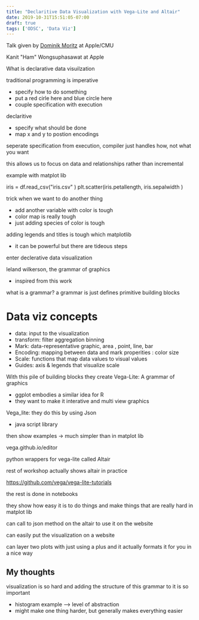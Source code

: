 ```yaml
---
title: "Declaritive Data Visualization with Vega-Lite and Altair"
date: 2019-10-31T15:51:05-07:00
draft: true
tags: ['ODSC', 'Data Viz']
---
```

Talk given by [Dominik Moritz](https://www.domoritz.de/) at Apple/CMU

Kanit "Ham" Wongsuphasawat at Apple

What is declarative data visuilzation 

traditional programming is imperative 
- specify how to do something 
- put a red cirle here and blue circle here 
- couple specification with execution 

declaritive 
- specify what should be done 
- map x and y to postion encodings 

seperate specification from execution, 
compiler just handles how, not what you want 

this allows us to focus on data and relationships rather than incremental 

example with matplot lib 

iris = df.read_csv("iris.csv" )
plt.scatter(iris.petallength, iris.sepalwidth )

trick when we want to do another thing 
- add another variable with color is tough 
- color map is really tough 
- just adding species of color is tough 

adding legends and titles is tough which matplotlib 

- it can be powerful but there are tideous steps 

enter declerative data visualization 

leland wilkerson, the grammar of graphics 
- inspired from this work 

what is a grammar? a grammar is just defines primitive building blocks 

# Data viz concepts 

- data: input to the visualization 
- transform: filter aggregation binning
- Mark: data-representative graphic, area , point, line, bar 
- Encoding: mapping between data and mark properities : color size 
- Scale: functions that map data values to visual values 
- Guides: axis & legends that visualize scale 

With this pile of building blocks they create Vega-Lite: A grammar of graphics 
- ggplot embodies a similar idea for R 
- they want to make it interative and multi view graphics 

Vega_lite: they do this by using Json 
- java script library 

then show examples -> much simpler than in matplot lib 

vega.github.io/editor 

python wrappers for vega-lite called Altair 

rest of workshop actually shows altair in practice 

https://github.com/vega/vega-lite-tutorials

the rest is done in notebooks

they show how easy it is to do things and make things that are really hard in matplot lib 

can call to json method on the altair to use it on the website 

can easily put the visualization on a website 

can layer two plots with just using a plus and it actually formats it for you in a nice way 

## My thoughts 

visualization is so hard and adding the structure of this grammar to it is so important 
- histogram example --> level of abstraction 
- might make one thing harder, but generally makes everything easier 

